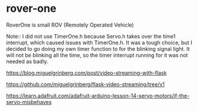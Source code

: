 # rover-one
RoverOne is small ROV (Remotely Operated Vehicle)

Note::
I did not use TimerOne.h because Servo.h takes over the time1 interrupt, which caused issues with TimerOne.h.  It was a tough choice, but I decided to go doing my own timer function to for the blinking signal light.  It will not be blinking all the time, so the timer interrupt running for it was not needed as badly.

https://blog.miguelgrinberg.com/post/video-streaming-with-flask

https://github.com/miguelgrinberg/flask-video-streaming/tree/v1

https://learn.adafruit.com/adafruit-arduino-lesson-14-servo-motors/if-the-servo-misbehaves
